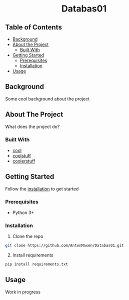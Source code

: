 <center><h1>Databas01</h1></center>
<!-- TABLE OF CONTENTS -->

<!--ts-->
## Table of Contents ##
* [Background](#background)
* [About the Project](#about-the-project)
  * [Built With](#built-with)
* [Getting Started](#getting-started)
  * [Prerequisites](#prerequisites)
  * [Installation](#installation)
* [Usage](#usage)
<!--te-->

## Background ##
Some cool background about the project

<!-- ABOUT THE PROJECT -->
## About The Project
What does the project do?

### Built With
* [cool](https://example.com)
* [coolstuff](https://example.com)
* [coolerstuff](https://example.com)


<!-- GETTING STARTED -->
## Getting Started

Follow the [installation](#installation) to get started

### Prerequisites

* Python 3+

### Installation

1. Clone the repo
```sh
git clone https://github.com/AntonMaxen/Databas01.git
```
2. Install requirements
```sh
pip install requirements.txt 
```

<!-- USAGE EXAMPLES -->
## Usage

Work in progress
